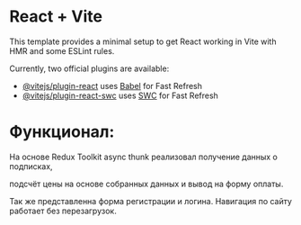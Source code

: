 # React + Vite

This template provides a minimal setup to get React working in Vite with HMR and some ESLint rules.

Currently, two official plugins are available:

- [@vitejs/plugin-react](https://github.com/vitejs/vite-plugin-react/blob/main/packages/plugin-react/README.md) uses [Babel](https://babeljs.io/) for Fast Refresh
- [@vitejs/plugin-react-swc](https://github.com/vitejs/vite-plugin-react-swc) uses [SWC](https://swc.rs/) for Fast Refresh

# Функционал:

На основе Redux Toolkit async thunk реализовал получение данных о подписках, 

подсчёт цены на основе собранных данных и вывод на форму оплаты. 

Так же представленна форма регистрации и логина. Навигация по сайту работает без перезагрузок.

